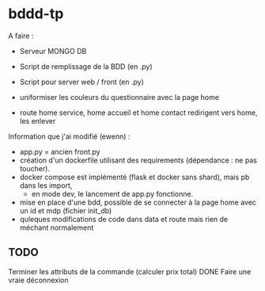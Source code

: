 # bddd-tp

A faire : 

- Serveur MONGO DB

- Script de remplissage de la BDD (en .py)

- Script pour server web / front (en .py)
- uniformiser les couleurs du questionnaire avec la page home
- route home service, home accueil et home contact redirigent vers home, les enlever


Information que j'ai modifié (ewenn) : 

- app.py = ancien front.py
- création d'un dockerfile utilisant des requirements (dépendance : ne pas toucher). 
- docker compose est implémenté (flask et docker sans shard), mais pb dans les import,
  - en mode dev, le lancement de app.py fonctionne. 
- mise en place d'une bdd, possible de se connecter à la page home avec un id et mdp (fichier init_db)
- quleques modifications de code dans data et route mais rien de méchant normalement


## TODO 
Terminer les attributs de la commande (calculer prix total) DONE
Faire une vraie déconnexion